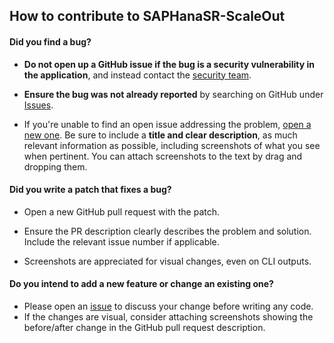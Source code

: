 ## How to contribute to SAPHanaSR-ScaleOut

#### **Did you find a bug?**

* **Do not open up a GitHub issue if the bug is a security vulnerability
  in the application**, and instead contact the [security team](mailto:security-team@suse.de).

* **Ensure the bug was not already reported** by searching on GitHub under [Issues](https://github.com/SUSE/SAPHanaSR-ScaleOut/issues).

* If you're unable to find an open issue addressing the problem, [open a new one](https://github.com/SUSE/SAPHanaSR-ScaleOut/issues/new). Be sure to include a **title and clear description**, as much relevant information as possible, including screenshots of what you see when pertinent. You can attach screenshots to the text by drag and dropping them.

#### **Did you write a patch that fixes a bug?**

* Open a new GitHub pull request with the patch.

* Ensure the PR description clearly describes the problem and solution. Include the relevant issue number if applicable.
* Screenshots are appreciated for visual changes, even on CLI outputs.


#### **Do you intend to add a new feature or change an existing one?**

* Please open an [issue](https://github.com/SUSE/SAPHanaSR-ScaleOut/issues/new) to discuss your change before writing any code.
* If the changes are visual, consider attaching screenshots showing the before/after change in the GitHub pull request description.
